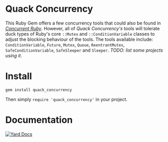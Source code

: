 # Quack Concurrency
This Ruby Gem offers a few concurrency tools that could also be found in [*Concurrent Ruby*](https://github.com/ruby-concurrency/concurrent-ruby). However, all of *Quack Concurrency's* tools will tolerate duck types of Ruby's core `::Mutex` and `::ConditionVariable` classes to adjust the blocking behaviour of the tools. The tools available include: `ConditionVariable`, `Future`, `Mutex`, `Queue`, `ReentrantMutex`, `SafeConditionVariable`, `SafeSleeper` and `Sleeper`. *TODO: list some projects using it*.

# Install
`gem install quack_concurrency`

Then simply `require 'quack_concurrency'` in your project.

# Documentation
[![Yard Docs](https://img.shields.io/badge/yard-docs-blue.svg?style=for-the-badge)](http://www.rubydoc.info/gems/quack_concurrency)
